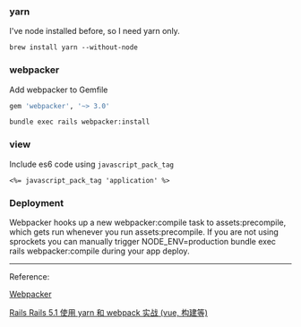 ### yarn

I've node installed before, so I need yarn only.

```shell
brew install yarn --without-node
```

### webpacker

Add webpacker to Gemfile

```ruby
gem 'webpacker', '~> 3.0'
```

```shell
bundle exec rails webpacker:install
```

### view

Include es6 code using `javascript_pack_tag`

```erb
<%= javascript_pack_tag 'application' %>
```

### Deployment

Webpacker hooks up a new webpacker:compile task to assets:precompile, which gets run whenever you run assets:precompile. If you are not using sprockets you can manually trigger NODE_ENV=production bundle exec rails webpacker:compile during your app deploy.

---

Reference: 

[Webpacker](https://github.com/rails/webpacker)

[Rails Rails 5.1 使用 yarn 和 webpack 实战 (vue, 构建等)](https://ruby-china.org/topics/32904)
